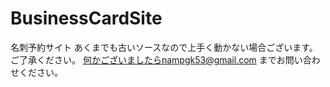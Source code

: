 # BusinessCardSite
名刺予約サイト
あくまでも古いソースなので上手く動かない場合ございます。ご了承ください。
何かございましたらnampgk53@gmail.com までお問い合わせください。
